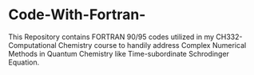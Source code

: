 # Code-With-Fortran-
This Repository contains FORTRAN 90/95 codes utilized in my CH332-Computational Chemistry course to handily address Complex Numerical Methods in Quantum Chemistry like Time-subordinate Schrodinger Equation.
